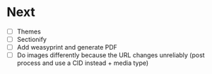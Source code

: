 
# Next
- [ ] Themes
- [ ] Sectionify
- [ ] Add weasyprint and generate PDF
- [ ] Do images differently because the URL changes unreliably
      (post process and use a CID instead + media type)
